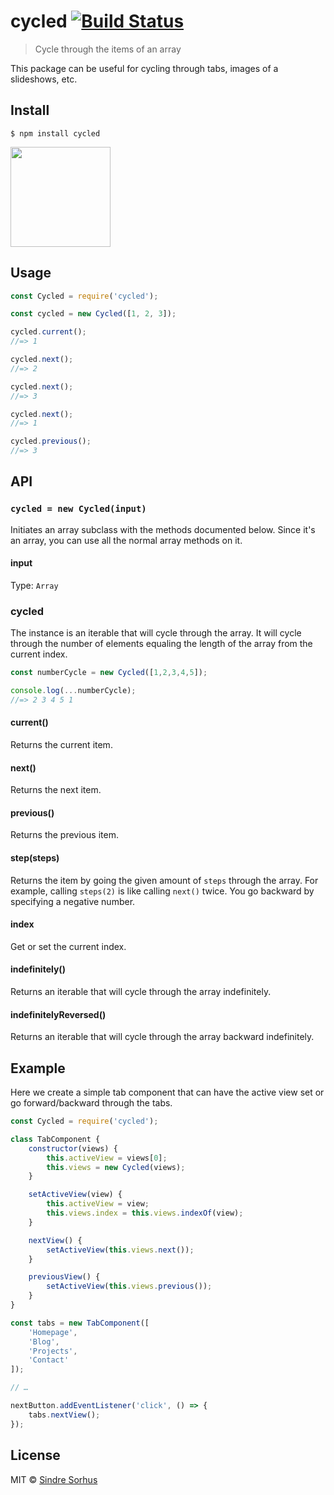 # cycled [![Build Status](https://travis-ci.org/sindresorhus/cycled.svg?branch=master)](https://travis-ci.org/sindresorhus/cycled)

> Cycle through the items of an array

This package can be useful for cycling through tabs, images of a slideshows, etc.


## Install

```
$ npm install cycled
```

<a href="https://www.patreon.com/sindresorhus">
	<img src="https://c5.patreon.com/external/logo/become_a_patron_button@2x.png" width="160">
</a>


## Usage

```js
const Cycled = require('cycled');

const cycled = new Cycled([1, 2, 3]);

cycled.current();
//=> 1

cycled.next();
//=> 2

cycled.next();
//=> 3

cycled.next();
//=> 1

cycled.previous();
//=> 3
```


## API

### `cycled = new Cycled(input)`

Initiates an array subclass with the methods documented below. Since it's an array, you can use all the normal array methods on it.

#### input

Type: `Array`

### cycled

The instance is an iterable that will cycle through the array. It will cycle through the number of elements equaling the length of the array from the current index.

```js
const numberCycle = new Cycled([1,2,3,4,5]);

console.log(...numberCycle);
//=> 2 3 4 5 1
```

#### current()

Returns the current item.

#### next()

Returns the next item.

#### previous()

Returns the previous item.

#### step(steps)

Returns the item by going the given amount of `steps` through the array. For example, calling `steps(2)` is like calling `next()` twice. You go backward by specifying a negative number.

#### index

Get or set the current index.

#### indefinitely()

Returns an iterable that will cycle through the array indefinitely.

#### indefinitelyReversed()

Returns an iterable that will cycle through the array backward indefinitely.


## Example

Here we create a simple tab component that can have the active view set or go forward/backward through the tabs.

```js
const Cycled = require('cycled');

class TabComponent {
	constructor(views) {
		this.activeView = views[0];
		this.views = new Cycled(views);
	}

	setActiveView(view) {
		this.activeView = view;
		this.views.index = this.views.indexOf(view);
	}

	nextView() {
		setActiveView(this.views.next());
	}

	previousView() {
		setActiveView(this.views.previous());
	}
}

const tabs = new TabComponent([
	'Homepage',
	'Blog',
	'Projects',
	'Contact'
]);

// …

nextButton.addEventListener('click', () => {
	tabs.nextView();
});
```


## License

MIT © [Sindre Sorhus](https://sindresorhus.com)
